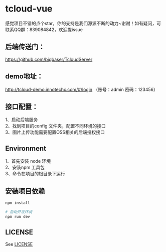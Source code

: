 # tcloud-vue

感觉项目不错的点个star，你的支持是我们源源不断的动力~谢谢！如有疑问，可联系QQ群：839084842，欢迎提issue


## 后端传送门：
https://github.com/bigbaser/TcloudServer

## demo地址：
http://tcloud-demo.innotechx.com/#/login （账号：admin 密码：123456）

## 接口配置：
1、启动后端服务<br>
2、找到项目的config 文件夹，配置不同环境的接口<br>
3、图片上传功能需要配置OSS相关的后端授权接口<br>

## Environment
1、首先安装 node 环境<br>
2、安装npm 工具包<br>
3、命令在项目的根目录下运行<br>

## 安装项目依赖

``` bash
npm install

# 启动开发环境
npm run dev

```

## LICENSE
See [LICENSE](https://github.com/bigbaser/Tcloud/blob/master/LICENSE)


